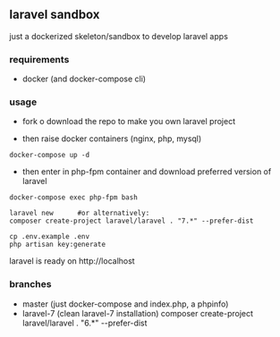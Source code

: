 ## laravel sandbox


just a dockerized skeleton/sandbox to develop laravel apps

### requirements

- docker (and docker-compose cli)

### usage

- fork o download the repo to make you own laravel project

- then raise docker containers (nginx, php, mysql)
```
docker-compose up -d
```

- then enter in php-fpm container and download preferred version of laravel
```
docker-compose exec php-fpm bash

laravel new      #or alternatively:
composer create-project laravel/laravel . "7.*" --prefer-dist

cp .env.example .env
php artisan key:generate
```


laravel is ready on http://localhost

### branches

- master (just docker-compose and index.php, a phpinfo)
- laravel-7 (clean laravel-7 installation)
composer create-project laravel/laravel . "6.*" --prefer-dist